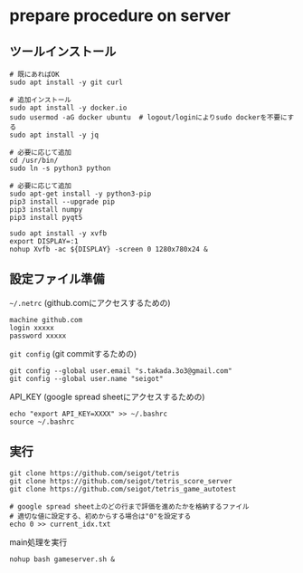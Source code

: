 # prepare procedure on server 

## ツールインストール

```
# 既にあればOK
sudo apt install -y git curl

# 追加インストール
sudo apt install -y docker.io
sudo usermod -aG docker ubuntu  # logout/loginによりsudo dockerを不要にする
sudo apt install -y jq

# 必要に応じて追加
cd /usr/bin/
sudo ln -s python3 python

# 必要に応じて追加
sudo apt-get install -y python3-pip
pip3 install --upgrade pip
pip3 install numpy
pip3 install pyqt5

sudo apt install -y xvfb
export DISPLAY=:1
nohup Xvfb -ac ${DISPLAY} -screen 0 1280x780x24 &
```

## 設定ファイル準備

`~/.netrc` (github.comにアクセスするための)

```
machine github.com
login xxxxx
password xxxxx
```

`git config` (git commitするための)

```
git config --global user.email "s.takada.3o3@gmail.com"
git config --global user.name "seigot"
```

API_KEY (google spread sheetにアクセスするための)

```
echo "export API_KEY=XXXX" >> ~/.bashrc
source ~/.bashrc
```

## 実行

```
git clone https://github.com/seigot/tetris
git clone https://github.com/seigot/tetris_score_server
git clone https://github.com/seigot/tetris_game_autotest
```

```
# google spread sheet上のどの行まで評価を進めたかを格納するファイル
# 適切な値に設定する、初めからする場合は"0"を設定する
echo 0 >> current_idx.txt
```

main処理を実行

```
nohup bash gameserver.sh &
```
